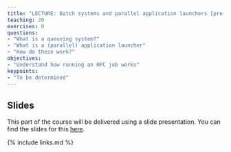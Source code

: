 ```yaml
---
title: "LECTURE: Batch systems and parallel application launchers [pre-recorded]"
teaching: 20
exercises: 0
questions:
- "What is a queueing system?"
- "What is a (parallel) application launcher"
- "How do these work?"
objectives:
- "Understand how running an HPC job works"
keypoints:
- "To be determined"
---
```


## Slides

This part of the course will be delivered using a slide presentation. You can
find the slides for this [here](../slides/06-queue-systems.pdf).

{% include links.md %}

